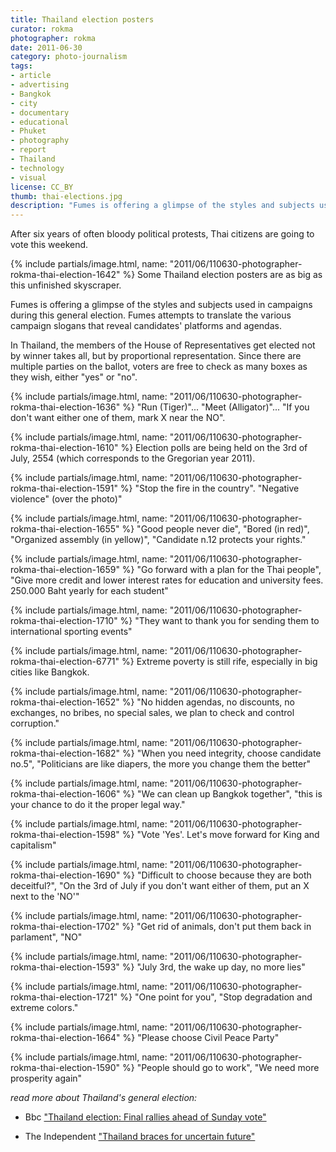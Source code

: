 ```yaml
---
title: Thailand election posters
curator: rokma
photographer: rokma
date: 2011-06-30
category: photo-journalism
tags:
- article
- advertising
- Bangkok
- city
- documentary
- educational
- Phuket
- photography
- report
- Thailand
- technology
- visual
license: CC_BY
thumb: thai-elections.jpg
description: "Fumes is offering a glimpse of the styles and subjects used in campaigns during this general election. Fumes attempts to translate the various campaign slogans that reveal candidates platforms and agendas."
---
```


After six years of often bloody political protests, Thai citizens are going to vote this weekend.

{% include partials/image.html, name: "2011/06/110630-photographer-rokma-thai-election-1642" %}
Some Thailand election posters are as big as this unfinished skyscraper.

Fumes is offering a glimpse of the styles and subjects used in campaigns during this general election. Fumes attempts to translate the various campaign slogans that reveal candidates' platforms and agendas.

In Thailand, the members of the House of Representatives get elected not by winner takes all, but by proportional representation. Since there are multiple parties on the ballot, voters are free to check as many boxes as they wish, either "yes" or "no".



{% include partials/image.html, name: "2011/06/110630-photographer-rokma-thai-election-1636" %}
"Run (Tiger)"... "Meet (Alligator)"... "If you don't want either one of them, mark X near the NO".

{% include partials/image.html, name: "2011/06/110630-photographer-rokma-thai-election-1610" %}
Election polls are being held on the 3rd of July, 2554 (which corresponds to the Gregorian year 2011).

{% include partials/image.html, name: "2011/06/110630-photographer-rokma-thai-election-1591" %}
"Stop the fire in the country". "Negative violence" (over the photo)"

{% include partials/image.html, name: "2011/06/110630-photographer-rokma-thai-election-1655" %}
"Good people never die", "Bored (in red)", "Organized assembly (in yellow)", "Candidate n.12 protects your rights."

{% include partials/image.html, name: "2011/06/110630-photographer-rokma-thai-election-1659" %}
"Go forward with a plan for the Thai people", "Give more credit and lower interest rates for education and university fees. 250.000 Baht yearly for each student"

{% include partials/image.html, name: "2011/06/110630-photographer-rokma-thai-election-1710" %}
"They want to thank you for sending them to international sporting events"

{% include partials/image.html, name: "2011/06/110630-photographer-rokma-thai-election-6771" %}
Extreme poverty is still rife, especially in big cities like Bangkok.

{% include partials/image.html, name: "2011/06/110630-photographer-rokma-thai-election-1652" %}
"No hidden agendas, no discounts, no exchanges, no bribes, no special sales, we plan to check and control corruption."

{% include partials/image.html, name: "2011/06/110630-photographer-rokma-thai-election-1682" %}
"When you need integrity, choose candidate no.5", "Politicians are like diapers, the more you change them the better"

{% include partials/image.html, name: "2011/06/110630-photographer-rokma-thai-election-1606" %}
"We can clean up Bangkok together", "this is your chance to do it the proper legal way."

{% include partials/image.html, name: "2011/06/110630-photographer-rokma-thai-election-1598" %}
"Vote &#39;Yes&#39;. Let's move forward for King and capitalism"

{% include partials/image.html, name: "2011/06/110630-photographer-rokma-thai-election-1690" %}
"Difficult to choose because they are both deceitful?", "On the 3rd of July if you don't want either of them, put an X next to the &#39;NO&#39;"

{% include partials/image.html, name: "2011/06/110630-photographer-rokma-thai-election-1702" %}
"Get rid of animals, don't put them back in parlament", "NO"

{% include partials/image.html, name: "2011/06/110630-photographer-rokma-thai-election-1593" %}
"July 3rd, the wake up day, no more lies"

{% include partials/image.html, name: "2011/06/110630-photographer-rokma-thai-election-1721" %}
"One point for you", "Stop degradation and extreme colors."

{% include partials/image.html, name: "2011/06/110630-photographer-rokma-thai-election-1664" %}
"Please choose Civil Peace Party"

{% include partials/image.html, name: "2011/06/110630-photographer-rokma-thai-election-1590" %}
"People should go to work", "We need more prosperity again"




_read more about Thailand's general election:_

- Bbc <a href="http://www.bbc.co.uk/news/world-asia-pacific-14000629"  >"Thailand election: Final rallies ahead of Sunday vote"</a>

- The Independent <a href="http://www.independent.co.uk/news/world/asia/thailand-braces-for-uncertain-future-2306067.html"  >"Thailand braces for uncertain future"</a>
